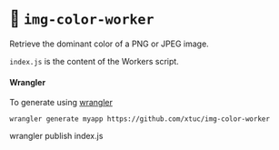 # 👷 `img-color-worker`

Retrieve the dominant color of a PNG or JPEG image.

`index.js` is the content of the Workers script.

#### Wrangler

To generate using [wrangler](https://github.com/cloudflare/wrangler)

```
wrangler generate myapp https://github.com/xtuc/img-color-worker
```

wrangler publish index.js
